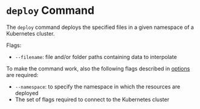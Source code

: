 # `deploy` Command

The `deploy` command deploys the specified files in a given namespace of a Kubernetes cluster.

Flags:
- `--filename`: file and/or folder paths containing data to interpolate

To make the command work, also the following flags described in [options](./options.md) are required:
- `--namespace`: to specify the namespace in which the resources are deployed
- The set of flags required to connect to the Kubernetes cluster
